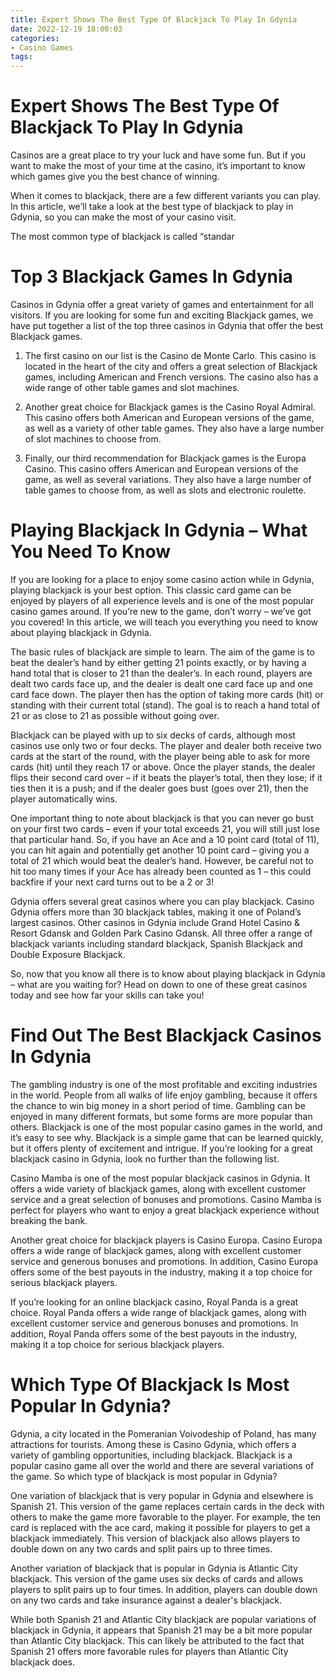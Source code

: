 ```yaml
---
title: Expert Shows The Best Type Of Blackjack To Play In Gdynia 
date: 2022-12-19 18:00:03
categories:
- Casino Games
tags:
---
```



#  Expert Shows The Best Type Of Blackjack To Play In Gdynia 

Casinos are a great place to try your luck and have some fun. But if you want to make the most of your time at the casino, it’s important to know which games give you the best chance of winning.

When it comes to blackjack, there are a few different variants you can play. In this article, we’ll take a look at the best type of blackjack to play in Gdynia, so you can make the most of your casino visit.

The most common type of blackjack is called “standar

#  Top 3 Blackjack Games In Gdynia  

Casinos in Gdynia offer a great variety of games and entertainment for all visitors. If you are looking for some fun and exciting Blackjack games, we have put together a list of the top three casinos in Gdynia that offer the best Blackjack games.

1) The first casino on our list is the Casino de Monte Carlo. This casino is located in the heart of the city and offers a great selection of Blackjack games, including American and French versions. The casino also has a wide range of other table games and slot machines.

2) Another great choice for Blackjack games is the Casino Royal Admiral. This casino offers both American and European versions of the game, as well as a variety of other table games. They also have a large number of slot machines to choose from.

3) Finally, our third recommendation for Blackjack games is the Europa Casino. This casino offers American and European versions of the game, as well as several variations. They also have a large number of table games to choose from, as well as slots and electronic roulette.

#  Playing Blackjack In Gdynia – What You Need To Know 

If you are looking for a place to enjoy some casino action while in Gdynia, playing blackjack is your best option. This classic card game can be enjoyed by players of all experience levels and is one of the most popular casino games around. If you’re new to the game, don’t worry – we’ve got you covered! In this article, we will teach you everything you need to know about playing blackjack in Gdynia.

The basic rules of blackjack are simple to learn. The aim of the game is to beat the dealer’s hand by either getting 21 points exactly, or by having a hand total that is closer to 21 than the dealer’s. In each round, players are dealt two cards face up, and the dealer is dealt one card face up and one card face down. The player then has the option of taking more cards (hit) or standing with their current total (stand). The goal is to reach a hand total of 21 or as close to 21 as possible without going over.

Blackjack can be played with up to six decks of cards, although most casinos use only two or four decks. The player and dealer both receive two cards at the start of the round, with the player being able to ask for more cards (hit) until they reach 17 or above. Once the player stands, the dealer flips their second card over – if it beats the player’s total, then they lose; if it ties then it is a push; and if the dealer goes bust (goes over 21), then the player automatically wins.

One important thing to note about blackjack is that you can never go bust on your first two cards – even if your total exceeds 21, you will still just lose that particular hand. So, if you have an Ace and a 10 point card (total of 11), you can hit again and potentially get another 10 point card – giving you a total of 21 which would beat the dealer’s hand. However, be careful not to hit too many times if your Ace has already been counted as 1 – this could backfire if your next card turns out to be a 2 or 3!

Gdynia offers several great casinos where you can play blackjack. Casino Gdynia offers more than 30 blackjack tables, making it one of Poland’s largest casinos. Other casinos in Gdynia include Grand Hotel Casino & Resort Gdansk and Golden Park Casino Gdansk. All three offer a range of blackjack variants including standard blackjack, Spanish Blackjack and Double Exposure Blackjack.

So, now that you know all there is to know about playing blackjack in Gdynia – what are you waiting for? Head on down to one of these great casinos today and see how far your skills can take you!

#  Find Out The Best Blackjack Casinos In Gdynia 

The gambling industry is one of the most profitable and exciting industries in the world. People from all walks of life enjoy gambling, because it offers the chance to win big money in a short period of time. Gambling can be enjoyed in many different formats, but some forms are more popular than others. Blackjack is one of the most popular casino games in the world, and it’s easy to see why. Blackjack is a simple game that can be learned quickly, but it offers plenty of excitement and intrigue. If you’re looking for a great blackjack casino in Gdynia, look no further than the following list.

Casino Mamba is one of the most popular blackjack casinos in Gdynia. It offers a wide variety of blackjack games, along with excellent customer service and a great selection of bonuses and promotions. Casino Mamba is perfect for players who want to enjoy a great blackjack experience without breaking the bank.

Another great choice for blackjack players is Casino Europa. Casino Europa offers a wide range of blackjack games, along with excellent customer service and generous bonuses and promotions. In addition, Casino Europa offers some of the best payouts in the industry, making it a top choice for serious blackjack players.

If you’re looking for an online blackjack casino, Royal Panda is a great choice. Royal Panda offers a wide range of blackjack games, along with excellent customer service and generous bonuses and promotions. In addition, Royal Panda offers some of the best payouts in the industry, making it a top choice for serious blackjack players.

#  Which Type Of Blackjack Is Most Popular In Gdynia?

Gdynia, a city located in the Pomeranian Voivodeship of Poland, has many attractions for tourists. Among these is Casino Gdynia, which offers a variety of gambling opportunities, including blackjack. Blackjack is a popular casino game all over the world and there are several variations of the game. So which type of blackjack is most popular in Gdynia?

One variation of blackjack that is very popular in Gdynia and elsewhere is Spanish 21. This version of the game replaces certain cards in the deck with others to make the game more favorable to the player. For example, the ten card is replaced with the ace card, making it possible for players to get a blackjack immediately. This version of blackjack also allows players to double down on any two cards and split pairs up to three times.

Another variation of blackjack that is popular in Gdynia is Atlantic City blackjack. This version of the game uses six decks of cards and allows players to split pairs up to four times. In addition, players can double down on any two cards and take insurance against a dealer's blackjack.

While both Spanish 21 and Atlantic City blackjack are popular variations of blackjack in Gdynia, it appears that Spanish 21 may be a bit more popular than Atlantic City blackjack. This can likely be attributed to the fact that Spanish 21 offers more favorable rules for players than Atlantic City blackjack does.